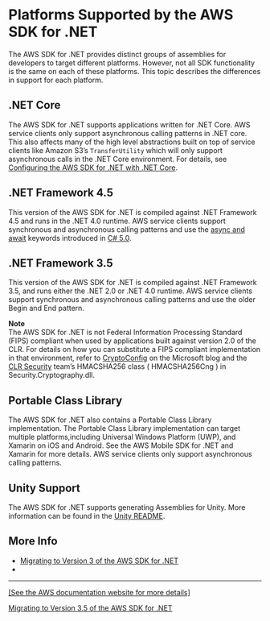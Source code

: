 # Platforms Supported by the AWS SDK for \.NET<a name="net-dg-platform-diffs-v3"></a>

The AWS SDK for \.NET provides distinct groups of assemblies for developers to target different platforms\. However, not all SDK functionality is the same on each of these platforms\. This topic describes the differences in support for each platform\.<a name="net-dg-platform-diff-netfx35"></a>

## \.NET Core<a name="net-core"></a>

The AWS SDK for \.NET supports applications written for \.NET Core\. AWS service clients only support asynchronous calling patterns in \.NET core\. This also affects many of the high level abstractions built on top of service clients like Amazon S3’s `TransferUtility` which will only support asynchronous calls in the \.NET Core environment\. For details, see [Configuring the AWS SDK for \.NET with \.NET Core](net-dg-config-netcore.md)\.

## \.NET Framework 4\.5<a name="net-dg-platform-diff-netfx45"></a>

This version of the AWS SDK for \.NET is compiled against \.NET Framework 4\.5 and runs in the \.NET 4\.0 runtime\. AWS service clients support synchronous and asynchronous calling patterns and use the [async and await](http://msdn.microsoft.com/en-us/library/vstudio/hh191443.aspx) keywords introduced in [C\# 5\.0](https://en.wikipedia.org/wiki/C_Sharp_%28programming_language%29#Versions)\.

## \.NET Framework 3\.5<a name="net-dg-platform-diff-winrt"></a>

This version of the AWS SDK for \.NET is compiled against \.NET Framework 3\.5, and runs either the \.NET 2\.0 or \.NET 4\.0 runtime\. AWS service clients support synchronous and asynchronous calling patterns and use the older Begin and End pattern\.

**Note**  
The AWS SDK for \.NET is not Federal Information Processing Standard \(FIPS\) compliant when used by applications built against version 2\.0 of the CLR\. For details on how you can substitute a FIPS compliant implementation in that environment, refer to [CryptoConfig](https://blogs.msdn.microsoft.com/shawnfa/2008/12/02/cryptoconfig/) on the Microsoft blog and the [CLR Security](http://clrsecurity.codeplex.com/) team’s HMACSHA256 class \( HMACSHA256Cng \) in Security\.Cryptography\.dll\.

## Portable Class Library<a name="portable-class-library"></a>

The AWS SDK for \.NET also contains a Portable Class Library implementation\. The Portable Class Library implementation can target multiple platforms,including Universal Windows Platform \(UWP\), and Xamarin on iOS and Android\. See the AWS Mobile SDK for \.NET and Xamarin for more details\. AWS service clients only support asynchronous calling patterns\.

## Unity Support<a name="unity-support"></a>

The AWS SDK for \.NET supports generating Assemblies for Unity\. More information can be found in the [Unity README](https://github.com/aws/aws-sdk-net/blob/master/Unity.README.md)\.

## More Info<a name="more-info"></a>
+ [Migrating to Version 3 of the AWS SDK for \.NET](migration-v3.md)
+   
****    
[\[See the AWS documentation website for more details\]](http://docs.aws.amazon.com/sdk-for-net/v3/developer-guide/net-dg-platform-diffs-v3.html)

  [Migrating to Version 3\.5 of the AWS SDK for \.NET](net-dg-v35.md)